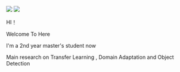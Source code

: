 

 
 ![](https://img.shields.io/badge/CSDN-156%E6%AC%A1%E6%94%B6%E8%97%8F-green)   ![](https://img.shields.io/badge/CSDN-31%E5%85%B3%E6%B3%A8-orange)
 


 HI！   
 
 Welcome To Here
 
 I'm a 2nd year master's student now
 
 Main research on  Transfer Learning , Domain Adaptation and Object Detection


